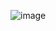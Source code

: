 ![image](https://user-images.githubusercontent.com/55796944/163691656-b699375f-d534-4805-adac-c28477a49d76.png)
